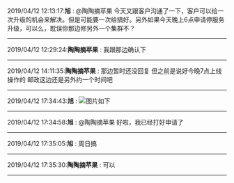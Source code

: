 2019/04/12 12:13:17:**旭** : @陶陶摘苹果  今天又跟客户沟通了一下，客户可以给一次升级的机会来解决。但是可能要一次给搞好。另外如果今天晚上6点申请停服务升级，可以么，耽误你那边修另外一个集群不？
*************************************************************************************
2019/04/12 12:29:24:**陶陶摘苹果** : 我跟那边确认下
*************************************************************************************
2019/04/12 14:11:35:**陶陶摘苹果** : 那边暂时还没回复 但之前是说好今晚7点上线操作的 邮政这边还是另外约一个时间吧
*************************************************************************************
2019/04/12 17:34:43:**旭** : ![图片如下](https://github.com/CorkiZhang/itchat-message/blob/master/sla1-852邮政522GUARDIAN服务异常/ATTACHMENT/1555061670.2189293.png)
*******************************************************************************
2019/04/12 17:34:58:**旭** : @陶陶摘苹果 好啦，我已经打好申请了
*************************************************************************************
2019/04/12 17:35:05:**旭** : 周日搞
*************************************************************************************
2019/04/12 17:35:30:**陶陶摘苹果** : 可以
*************************************************************************************
